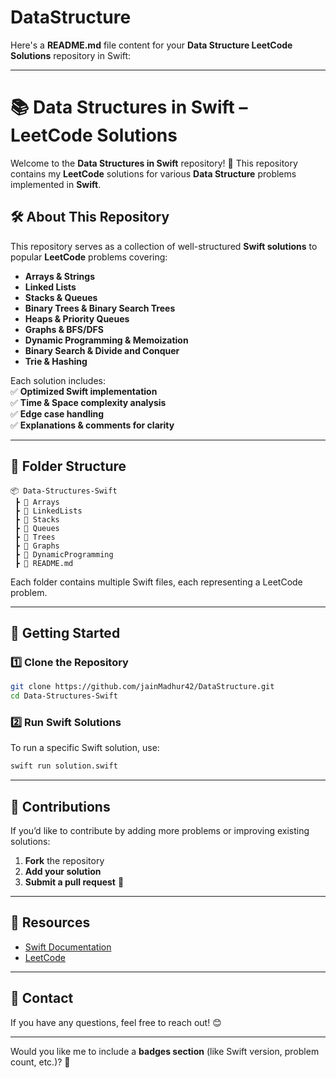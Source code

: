 # DataStructure
Here's a **README.md** file content for your **Data Structure LeetCode Solutions** repository in Swift:  

---

# **📚 Data Structures in Swift – LeetCode Solutions**  

Welcome to the **Data Structures in Swift** repository! 🚀 This repository contains my **LeetCode** solutions for various **Data Structure** problems implemented in **Swift**.  

## **🛠️ About This Repository**  
This repository serves as a collection of well-structured **Swift solutions** to popular **LeetCode** problems covering:  
- **Arrays & Strings**  
- **Linked Lists**  
- **Stacks & Queues**  
- **Binary Trees & Binary Search Trees**  
- **Heaps & Priority Queues**  
- **Graphs & BFS/DFS**  
- **Dynamic Programming & Memoization**  
- **Binary Search & Divide and Conquer**  
- **Trie & Hashing**  

Each solution includes:  
✅ **Optimized Swift implementation**  
✅ **Time & Space complexity analysis**  
✅ **Edge case handling**  
✅ **Explanations & comments for clarity**  

---

## **📂 Folder Structure**
```
📦 Data-Structures-Swift
 ┣ 📂 Arrays
 ┣ 📂 LinkedLists
 ┣ 📂 Stacks
 ┣ 📂 Queues
 ┣ 📂 Trees
 ┣ 📂 Graphs
 ┣ 📂 DynamicProgramming
 ┣ 📜 README.md
```

Each folder contains multiple Swift files, each representing a LeetCode problem.

---

## **🚀 Getting Started**
### **1️⃣ Clone the Repository**
```sh
git clone https://github.com/jainMadhur42/DataStructure.git
cd Data-Structures-Swift
```

### **2️⃣ Run Swift Solutions**
To run a specific Swift solution, use:  
```sh
swift run solution.swift
```

---

## **📝 Contributions**
If you’d like to contribute by adding more problems or improving existing solutions:  
1. **Fork** the repository  
2. **Add your solution**  
3. **Submit a pull request** 🎯  

---

## **📌 Resources**
- [Swift Documentation](https://developer.apple.com/documentation/swift)  
- [LeetCode](https://leetcode.com/)  

---

## **📧 Contact**
If you have any questions, feel free to reach out! 😊  

---
Would you like me to include a **badges section** (like Swift version, problem count, etc.)? 🚀

